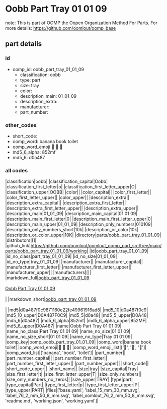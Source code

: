 # Oobb Part Tray 01 01 09  

note: This is part of OOMP the Oopen Organization Method For Parts. For more details: https://github.com/oomlout/oomp_base

##  part details





### id
* oomp_id: oobb_part_tray_01_01_09
  * classification: oobb
  * type: part
  * size: tray
  * color: 
  * description_main: 01_01_09
  * description_extra: 
  * manufacturer: 
  * part_number: 

### other_codes
* short_code: 
* oomp_word: banana book toilet
* oomp_word_emoji :banana: :book: :toilet:
* md5_6_alpha: 852mf
* md5_6: d0a487

### all codes 
|classification|oobb|
|classification_capital|Oobb|
|classification_first_letter|o|
|classification_first_letter_upper|O|
|classification_upper|OOBB|
|color||
|color_capital||
|color_first_letter||
|color_first_letter_upper||
|color_upper||
|description_extra||
|description_extra_capital||
|description_extra_first_letter||
|description_extra_first_letter_upper||
|description_extra_upper||
|description_main|01_01_09|
|description_main_capital|01 01 09|
|description_main_first_letter|0|
|description_main_first_letter_upper|0|
|description_main_upper|01_01_09|
|description_only_numbers|010109|
|description_only_numbers_short|10k|
|description_or_color|10k|
|description_or_color_upper|10K|
|directory|parts/oobb_part_tray_01_01_09|
|distributors|[]|
|github_link|https://github.com/oomlout/oomlout_oomp_part_src/tree/main/parts/oobb_part_tray_01_01_09/working|
|id|oobb_part_tray_01_01_09|
|id_no_class|part_tray_01_01_09|
|id_no_size|01_01_09|
|id_no_type|tray_01_01_09|
|manufacturer||
|manufacturer_capital||
|manufacturer_first_letter||
|manufacturer_first_letter_upper||
|manufacturer_upper||
|manufacturers|[]|
|markdown_full|[oobb_part_tray_01_01_09](https://github.com/oomlout/oomlout_oomp_part_src/tree/main/parts/oobb_part_tray_01_01_09/working)<br>[](https://github.com/oomlout/oomlout_oomp_part_src/tree/main/parts/oobb_part_tray_01_01_09/working)<br>[Oobb Part Tray 01 01 09](https://github.com/oomlout/oomlout_oomp_part_src/tree/main/parts/oobb_part_tray_01_01_09/working)<br><br>|
|markdown_short|[oobb_part_tray_01_01_09](https://github.com/oomlout/oomlout_oomp_part_src/tree/main/parts/oobb_part_tray_01_01_09/working)<br><br>|
|md5|d0a487f0c9871160e22fe49961916ad8|
|md5_10|d0a487f0c9|
|md5_10_upper|D0A487F0C9|
|md5_5|d0a48|
|md5_5_upper|D0A48|
|md5_6|d0a487|
|md5_6_alpha|852mf|
|md5_6_alpha_upper|852MF|
|md5_6_upper|D0A487|
|name|Oobb Part Tray 01 01 09|
|name_no_class|Part Tray 01 01 09|
|name_no_size|01 01 09|
|name_no_size_short|01 01 09|
|name_no_type|Tray 01 01 09|
|oomp_key|oomp_oobb_part_tray_01_01_09|
|oomp_word|banana book toilet|
|oomp_word_emoji|:banana: :book: :toilet:|
|oomp_word_emoji_list|[':banana:', ':book:', ':toilet:']|
|oomp_word_list|['banana', 'book', 'toilet']|
|part_number||
|part_number_capital||
|part_number_first_letter||
|part_number_first_letter_upper||
|part_number_upper||
|short_code||
|short_code_upper||
|short_name||
|size|tray|
|size_capital|Tray|
|size_first_letter|t|
|size_first_letter_upper|T|
|size_only_numbers||
|size_only_numbers_no_zeros||
|size_upper|TRAY|
|type|part|
|type_capital|Part|
|type_first_letter|p|
|type_first_letter_upper|P|
|type_upper|PART|
|files|['base.yaml', 'label_15_mm_30_mm.svg', 'label_76_2_mm_50_8_mm.svg', 'label_oomlout_76_2_mm_50_8_mm.svg', 'readme.md', 'working.json', 'working.yaml']|
